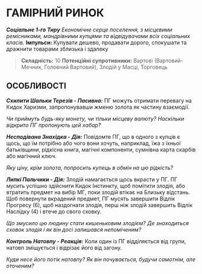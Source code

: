 ﻿# ГАМІРНИЙ РИНОК

***Соціальне 1-го Тиру***
*Економічне серце поселення, з місцевими ремісниками, мандрівними купцями та відвідувачами всіх соціальних класів.*
**Імпульси:** Купувати дешево, продавати дорого, спокушати та дражнити товарами зблизька і здалеку

> **Складність:** 10
> **Потенційні супротивники:** Вартові (Вартовий-Мечник, Головний Вартовий), Злодій у Масці, Торговець

## ОСОБЛИВОСТІ

***Схилити Шальки Терезів - Пасивна:*** ПГ можуть отримати перевагу на Кидок Харизми, запропонувавши жменю золота як частину взаємодії.

  *Чи приймуть будь-яку монету, чи тільки місцеву валюту? Наскільки відкрито ПГ пропонують цей хабар?*

***Несподівана Знахідка - Дія:*** Повідомте ПГ, що в одного з купців є щось, що їм потрібно або чого вони хочуть, наприклад, їжа з їхньої батьківщини, рідкісна книга, магічні компоненти, сумнівна карта скарбів або магічний ключ.

  *Яку ціну, крім золота, попросить купець в обмін на цю рідкість?*

***Липкі Пальчики - Дія:*** Злодій намагається щось вкрасти у ПГ. ПГ мусить успішно здійснити Кидок Інстинкту, щоб помітити злодія, або втратить предмет на вибір МГ, поки злодій втікає на Близьку відстань. Щоб повернути вкрадений предмет, ПГ мусять завершити Відлік Прогресу (6), щоб наздогнати злодія, перш ніж злодій завершить Відлік Наслідку (4) і втече до свого сховку.

  *Що змусило цю людину стати кишеньковим злодієм? Де знаходиться сховок злодія і як він досі залишався непоміченим?*

***Контроль Натовпу - Реакція:*** Коли один із ПГ відділяється від групи, натовп зміщується і відрізає його від загону.

  *Куди несе його потік натовпу? Як він почувається, будучи самотнім, але оточеним?*